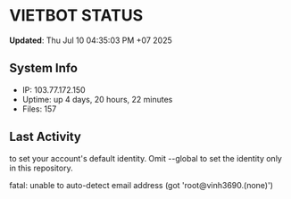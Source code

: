 # VIETBOT STATUS
**Updated**: Thu Jul 10 04:35:03 PM +07 2025

## System Info
- IP: 103.77.172.150
- Uptime: up 4 days, 20 hours, 22 minutes
- Files: 157

## Last Activity

to set your account's default identity.
Omit --global to set the identity only in this repository.

fatal: unable to auto-detect email address (got 'root@vinh3690.(none)')
